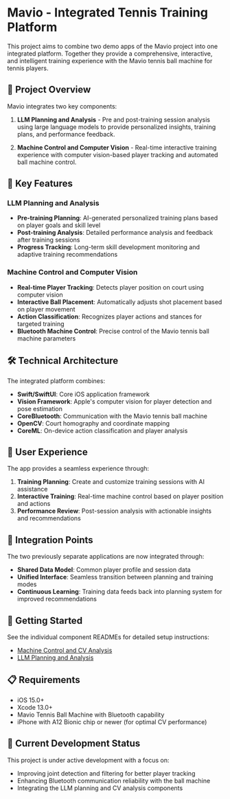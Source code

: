 # Mavio - Integrated Tennis Training Platform

This project aims to combine two demo apps of the Mavio project into one integrated platform. Together they provide a comprehensive, interactive, and intelligent training experience with the Mavio tennis ball machine for tennis players.

## 🎾 Project Overview

Mavio integrates two key components:

1. **LLM Planning and Analysis** - Pre and post-training session analysis using large language models to provide personalized insights, training plans, and performance feedback.

2. **Machine Control and Computer Vision** - Real-time interactive training experience with computer vision-based player tracking and automated ball machine control.

## 🔑 Key Features

### LLM Planning and Analysis
- **Pre-training Planning**: AI-generated personalized training plans based on player goals and skill level
- **Post-training Analysis**: Detailed performance analysis and feedback after training sessions
- **Progress Tracking**: Long-term skill development monitoring and adaptive training recommendations

### Machine Control and Computer Vision
- **Real-time Player Tracking**: Detects player position on court using computer vision
- **Interactive Ball Placement**: Automatically adjusts shot placement based on player movement
- **Action Classification**: Recognizes player actions and stances for targeted training
- **Bluetooth Machine Control**: Precise control of the Mavio tennis ball machine parameters

## 🛠️ Technical Architecture

The integrated platform combines:

- **Swift/SwiftUI**: Core iOS application framework
- **Vision Framework**: Apple's computer vision for player detection and pose estimation
- **CoreBluetooth**: Communication with the Mavio tennis ball machine
- **OpenCV**: Court homography and coordinate mapping
- **CoreML**: On-device action classification and player analysis

## 📱 User Experience

The app provides a seamless experience through:

1. **Training Planning**: Create and customize training sessions with AI assistance
2. **Interactive Training**: Real-time machine control based on player position and actions
3. **Performance Review**: Post-session analysis with actionable insights and recommendations

## 🧩 Integration Points

The two previously separate applications are now integrated through:

- **Shared Data Model**: Common player profile and session data
- **Unified Interface**: Seamless transition between planning and training modes
- **Continuous Learning**: Training data feeds back into planning system for improved recommendations

## 🚀 Getting Started

See the individual component READMEs for detailed setup instructions:
- [Machine Control and CV Analysis](./rallie/README.md)
- [LLM Planning and Analysis](./llm-planning/README.md)

## 📋 Requirements

- iOS 15.0+
- Xcode 13.0+
- Mavio Tennis Ball Machine with Bluetooth capability
- iPhone with A12 Bionic chip or newer (for optimal CV performance)

## 🔄 Current Development Status

This project is under active development with a focus on:
- Improving joint detection and filtering for better player tracking
- Enhancing Bluetooth communication reliability with the ball machine
- Integrating the LLM planning and CV analysis components
